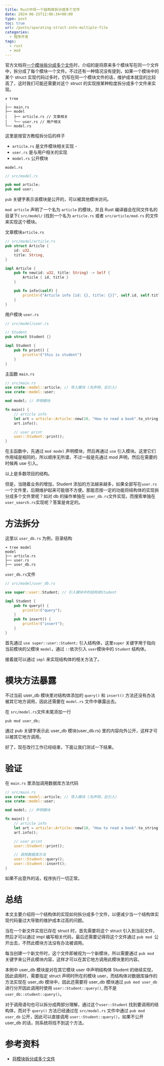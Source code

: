 ```yaml
---
title: Rust中将一个结构体拆分成多个文件
date: 2024-06-25T12:06:34+08:00
type: post
toc: true
url: /posts/sparating-struct-into-multiple-file
categories:
  - 程序开发
tags:
  - rust
  - mod
---
```


官方文档将[一个模块拆分成多个文件](https://kaisery.github.io/trpl-zh-cn/ch07-05-separating-modules-into-different-files.html)时，介绍的是将原来多个模块写在同一个文件中，拆分成了每个模块一个文件。不过还有一种情况没有提到，如果一个模块中的某个 struct 实现代码过多时，仍写在同一个模块文件的话，维护成本就显的比较高了，这时我们可能还需要对这个 struct 的实现按某种粒度拆分成多个文件来实现。

```shell
✗ tree
.
├── main.rs
├── model
│   ├── article.rs // 文章相关
│   └── user.rs // 用户相关
└── model.rs
```

这里是按官方教程拆分后的样子

- `article.rs` 是文件模块相关实现 -
- `user.rs` 是与用户相关的实现
- `model.rs` 公开模块

`model.rs `

```rust
// src/model.rs

pub mod article;
pub mod user;
```

`pub` 关键字表示该模块是公开的，可以被其他模块访问。

`mod article` 声明了一个名为 `article` 的模块，并且 Rust 编译器会在同文件名的目录下( `src/model/` )找到一个名为 `article.rs` 或者 `src/article/mod.rs` 的文件来实现这个模块。

文章模块`article.rs`

```rust
// src/model/article.rs
pub struct Article {
    id: u32,
    title: String,
}

impl Article {
    pub fn new(id: u32, title: String) -> Self {
        Article { id, title }
    }

    pub fn info(&self) {
        println!("Article info [id: {}, title: {}]", self.id, self.title);
    }
}

```

用户模块 `user.rs`

```rust
// src/model/user.rs

// Student
pub struct Student {}

impl Student {
    pub fn print() {
        println!("this is student")
    }
}

```

主函数 `main.rs`

```rust
// src/main.rs
use crate::model::article; // 导入模块 (先声明，后引入)
use crate::model::user;

mod model; // 声明模块

fn main() {
    // article info
    let art = article::Article::new(10, "How to read a book".to_string());
    art.info();

    // user print
    user::Student::print();
}

```

在主函数中，先通过 `mod model` 声明模块，然后再通过 `use` 引入模块。这里它们作用域是相同的，所以顺序无所谓，不过一般是先通过 mod 声明，然后在需要的时候再 use 引入。

以上是多数项目的结构。

但是，当随着业务的增加，Student 添加的方法越来越多，如果全部写在`user.rs`一个文件里，后期维护起来可能很不方便。那能否按一定的功能将结构体的实现拆分成多个文件里呢？如对 db 的操作单独在 `user_db.rs`文件实现，而搜索单独在 `user_search.rs`实现呢？答案是肯定的。

# 方法拆分

这里以 `user_db.rs` 为例，目录结构

```
➜ tree model
model
├── article.rs
├── user.rs
├── user_db.rs
```

`user_db.rs`文件

```rust
// src/model/user_db.rs

use super::user::Student; // 引入模块中的结构体Student

impl Student {
    pub fn query() {
        println!("query");
    }
    pub fn insert() {
        println!("insert");
    }
}
```

首先通过 `use super::user::Student;` 引入结构体，这里`super` 关键字用于指向当前模块的父模块 `model`，通过 `::`依次引入 `user`模块中的 `Student` 结构体。

接着就可以通过 `impl` 来实现结构体的相关方法了。

# 模块方法暴露

不过当前 user_db 模块里对结构体添加的 `query()` 和 `insert()` 方法还没有办法被其它地方调用，因此还需要在 `model.rs` 文件中暴露出去。

在 `src/model.rs`文件末尾添加一行

```
pub mod user_db;
```

通过 pub 关键字表示此 user_db 模块(user_db.rs) 里的内容向外公开，这样才可以被其它地方调用。

好了，现在改行工作已经结束，下面让我们测试一下结果。

# 验证

在 `main.rs` 里添加调用数据库方法代码

```rust
// src/main.rs
use crate::model::article; // 导入模块 (先声明，后引入)
use crate::model::user;

mod model; // 声明模块

fn main() {
    // article info
    let art = article::Article::new(10, "How to read a book".to_string());
    art.info();

    // user print
    user::Student::print();

    // 调用数据库方法
    user::Student::query();
    user::Student::insert();
}
```

如果不出意外的话，程序执行一切正常。

# 总结

本文主要介绍将一个结构体的实现如何拆分成多个文件，以便减少当一个结构体实现代码量过大导致的维护成本过高的问题。

当在一个新文件实现已存在 struct 时，首先需要将这个 struct 引入到当前文件，然后才可以通过 impl 编写相关代码，最后还需要记得将这个文件通过 `pub mod `公开出去，不然此模块方法没有办法被调用。

每当创建一个新文件时，这个文件即被视为一个新模块，所以需要通过 `pub mod `关键字来公开此模块内容，这样才可以在其它地方调用此模块里的内容。

本例中 user_db 模块是对在其它模块 user 中声明结构体 Student 的继续实现，因此调用时，需要指定 struct 声明时所在的模块 user，而结构体对数据库操作的方法实现在 user_db 模块中，因此还需要将 user_db 模块通过 `pub mod user_db` 进行分开因此调用时使用 `user::Student::query()`, 而不是 `user_db::student::query()`。

对于调用语句也可以拆分成两部分理解，通过这个`user::Student` 找到要调用的结构体，而对于 `query()` 方法已经通过在 `src/model.rs` 文件中通过 `pub mod user_db` 公开，因此可以直接调用 `user::Student::query()`，如果不公开 user_db 的话，则系统将找不到这个方法。

# 参考资料

- [将模块拆分成多个文件](https://kaisery.github.io/trpl-zh-cn/ch07-05-separating-modules-into-different-files.html#将模块拆分成多个文件)

